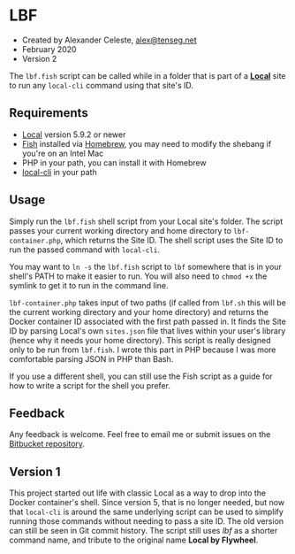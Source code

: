 # LBF

* Created by Alexander Celeste, [alex@tenseg.net](mailto:alex@tenseg.net)
* February 2020
* Version 2

The `lbf.fish` script can be called while in a folder that is part of a [**Local**](https://local.getflywheel.com) site to run any `local-cli` command using that site's ID.

## Requirements

* [Local](https://localwp.com) version 5.9.2 or newer
* [Fish](https://fishshell.com) installed via [Homebrew](https://brew.sh), you may need to modify the shebang if you're on an Intel Mac
* PHP in your path, you can install it with Homebrew
* [local-cli](https://www.npmjs.com/package/@getflywheel/local-cli) in your path
## Usage

Simply run the `lbf.fish` shell script from your Local site's folder. The script passes your current working directory and home directory to `lbf-container.php`, which returns the Site ID. The shell script uses the Site ID to run the passed command with `local-cli`.

You may want to `ln -s` the `lbf.fish` script to `lbf` somewhere that is in your shell's PATH to make it easier to run. You will also need to `chmod +x` the symlink to get it to run in the command line.

`lbf-container.php` takes input of two paths (if called from `lbf.sh` this will be the current working directory and your home directory) and returns the Docker container ID associated with the first path passed in. It finds the Site ID by parsing Local's own `sites.json` file that lives within your user's library (hence why it needs your home directory). This script is really designed only to be run from `lbf.fish`. I wrote this part in PHP because I was more comfortable parsing JSON in PHP than Bash.

If you use a different shell, you can still use the Fish script as a guide for how to write a script for the shell you prefer.

## Feedback

Any feedback is welcome. Feel free to email me or submit issues on the [Bitbucket repository](https://bitbucket.org/alexclst/lbf-container).

## Version 1

This project started out life with classic Local as a way to drop into the Docker container's shell. Since version 5, that is no longer needed, but now that `local-cli` is around the same underlying script can be used to simplify running those commands without needing to pass a site ID. The old version can still be seen in Git commit history. The script still uses *lbf* as a shorter command name, and tribute to the original name **Local by Flywheel**.